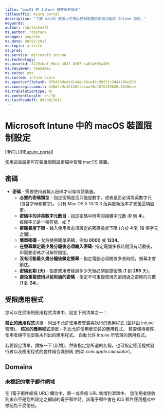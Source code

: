 ```yaml
---
title: "macOS 的 Intune 裝置限制設定"
titlesuffix: Azure portal
description: "了解 macOS 裝置上可用以控制裝置設定與功能的 Intune 設定。"
keywords: 
author: robstackmsft
ms.author: robstack
manager: angrobe
ms.date: 08/01/2017
ms.topic: article
ms.prod: 
ms.service: microsoft-intune
ms.technology: 
ms.assetid: 3129cbaf-96c2-4837-8907-ca87a605a496
ms.reviewer: heenamac
ms.suite: ems
ms.custom: intune-azure
ms.openlocfilehash: 978430ded8d2e6da36ce49cd9351c9d44789e2b0
ms.sourcegitcommit: e10dfc9c123401fabaaf5b487d459826c1510eae
ms.translationtype: HT
ms.contentlocale: zh-TW
ms.lasthandoff: 09/09/2017
---
```

# <a name="macos-device-restriction-settings-in-microsoft-intune"></a>Microsoft Intune 中的 macOS 裝置限制設定

[!INCLUDE[azure_portal](./includes/azure_portal.md)]

使用這些設定可在裝置限制設定檔中管理 macOS 裝置。

## <a name="password"></a>密碼
-   **密碼** - 需要使用者輸入密碼才可存取該裝置。
    -   **必要的密碼類型** - 指定密碼是否只能是數字，或者是否必須為英數字元 (包含字母和數字)。 只有 Mac OS X 10.10.3 版與更新版本才支援這項設定。
    -   **密碼中的非英數字元數目** - 指定密碼中所需的複雜字元數 (**0** 到 **4**)。<br>複雜字元是一種符號，如 **?**
    -   **密碼長度下限** - 輸入使用者必須設定的密碼長度下限 (介於 **4** 到 **16** 個字元之間)。
    -   **簡單密碼** - 允許使用簡單密碼，例如 **0000** 或 **1234**。
    -   **在螢幕鎖定最少幾分鐘後必須輸入密碼**- 指定電腦多長時間沒有活動後，即需要密碼才可解除鎖定。
    -   **沒有活動最久幾分鐘後鎖定螢幕** - 指定電腦必須閒置多長時間，螢幕才會鎖住。
    -   **密碼到期 (天)** - 指定使用者經過多少天後必須變更密碼 (**1** 到 **255** 天)。
    -   **避免重複使用以前用過的密碼** - 指定不可重複使用先前用過之密碼的次數 (**1** 到 **24**)。

## <a name="restricted-apps"></a>受限應用程式

您可以在受限制應用程式清單中，設定下列清單之一︰

**禁止的應用程式**清單 - 列出不允許使用者安裝與執行的應用程式 (並非由 Intune 管理)。
**核准的應用程式**清單 - 列出允許使用者安裝的應用程式。 若要保持相容，使用者絕不能安裝未列出的應用程式。 自動允許 Intune 所管理的應用程式。

若要設定清單，請按一下 [新增]，然後指定您所選的名稱，也可指定應用程式發行者以及應用程式的套件組合識別碼 (例如 *com.apple.calculator*)。

## <a name="domains"></a>Domains

### <a name="unmarked-email-domains"></a>未標記的電子郵件網域

在 [電子郵件網域 URL] 欄位中，將一或多個 URL 新增到清單中。 當使用者接收到來自不是您所設定之網域的電子郵件時，該電子郵件會在 iOS 郵件應用程式中標記為不受信任。

